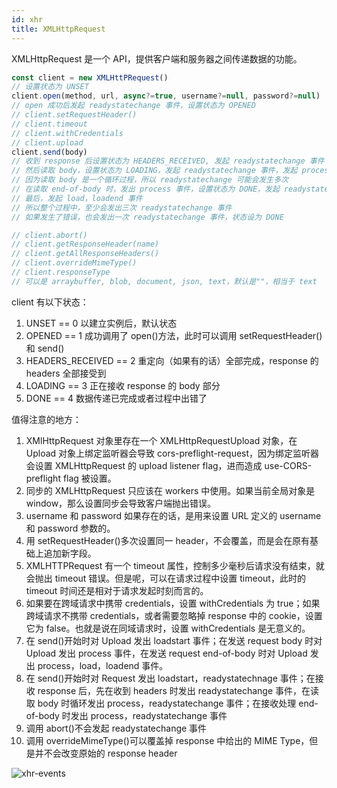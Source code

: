 ```yaml
---
id: xhr
title: XMLHttpRequest
---
```


XMLHttpRequest 是一个 API，提供客户端和服务器之间传递数据的功能。

```javascript
const client = new XMLHttPRequest()
// 设置状态为 UNSET
client.open(method, url, async?=true, username?=null, password?=null)
// open 成功后发起 readystatechange 事件，设置状态为 OPENED
// client.setRequestHeader()
// client.timeout
// client.withCredentials
// client.upload
client.send(body)
// 收到 response 后设置状态为 HEADERS_RECEIVED, 发起 readystatechange 事件
// 然后读取 body，设置状态为 LOADING，发起 readystatechange 事件，发起 process 事件
// 因为读取 body 是一个循环过程，所以 readystatechange 可能会发生多次
// 在读取 end-of-body 时，发出 process 事件，设置状态为 DONE，发起 readystatechange 事件
// 最后，发起 load，loadend 事件
// 所以整个过程中，至少会发出三次 readystatechange 事件
// 如果发生了错误，也会发出一次 readystatechange 事件，状态设为 DONE

// client.abort()
// client.getResponseHeader(name)
// client.getAllResponseHeaders()
// client.overrideMimeType()
// client.responseType
// 可以是 arraybuffer, blob, document, json, text，默认是""，相当于 text
```

client 有以下状态：

1. UNSET == 0 以建立实例后，默认状态
2. OPENED == 1 成功调用了 open()方法，此时可以调用 setRequestHeader()和 send()
3. HEADERS_RECEIVED == 2 重定向（如果有的话）全部完成，response 的 headers 全部接受到
4. LOADING == 3 正在接收 response 的 body 部分
5. DONE == 4 数据传递已完成或者过程中出错了

值得注意的地方：

1. XMlHttpRequest 对象里存在一个 XMLHttpRequestUpload 对象，在 Upload 对象上绑定监听器会导致 cors-preflight-request，因为绑定监听器会设置 XMLHttpRequest 的 upload listener flag，进而造成 use-CORS-preflight flag 被设置。
2. 同步的 XMLHttpRequest 只应该在 workers 中使用。如果当前全局对象是 window，那么设置同步会导致客户端抛出错误。
3. username 和 password 如果存在的话，是用来设置 URL 定义的 username 和 password 参数的。
4. 用 setRequestHeader()多次设置同一 header，不会覆盖，而是会在原有基础上追加新字段。
5. XMLHTTPRequest 有一个 timeout 属性，控制多少毫秒后请求没有结束，就会抛出 timeout 错误。但是呢，可以在请求过程中设置 timeout，此时的 timeout 时间还是相对于请求发起时刻而言的。
6. 如果要在跨域请求中携带 credentials，设置 withCredentials 为 true；如果跨域请求不携带 credentials，或者需要忽略掉 response 中的 cookie，设置它为 false。也就是说在同域请求时，设置 withCredentials 是无意义的。
7. 在 send()开始时对 Upload 发出 loadstart 事件；在发送 request body 时对 Upload 发出 process 事件，在发送 request end-of-body 时对 Upload 发出 process，load，loadend 事件。
8. 在 send()开始时对 Request 发出 loadstart，readystatechnage 事件；在接收 response 后，先在收到 headers 时发出 readystatechange 事件，在读取 body 时循环发出 process，readystatechange 事件；在接收处理 end-of-body 时发出 process，readystatechange 事件
9. 调用 abort()不会发起 readystatechange 事件
10. 调用 overrideMimeType()可以覆盖掉 response 中给出的 MIME Type，但是并不会改变原始的 response header

![xhr-events](/img/xhr-events.png)

